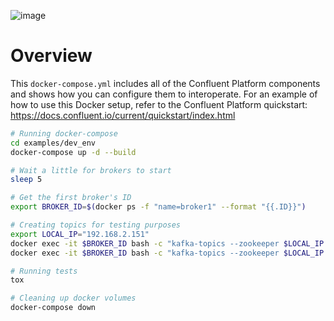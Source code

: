![image](../confluent-logo-300-2.png)

# Overview

This `docker-compose.yml` includes all of the Confluent Platform components and shows how you can configure them to interoperate.
For an example of how to use this Docker setup, refer to the Confluent Platform quickstart: https://docs.confluent.io/current/quickstart/index.html

```bash
# Running docker-compose
cd examples/dev_env
docker-compose up -d --build

# Wait a little for brokers to start
sleep 5

# Get the first broker's ID
export BROKER_ID=$(docker ps -f "name=broker1" --format "{{.ID}}")

# Creating topics for testing purposes
export LOCAL_IP="192.168.2.151"
docker exec -it $BROKER_ID bash -c "kafka-topics --zookeeper $LOCAL_IP:2181 --create --topic test-store --partitions 4 --replication-factor 3"
docker exec -it $BROKER_ID bash -c "kafka-topics --zookeeper $LOCAL_IP:2181 --create --topic test-assignor --partitions 4 --replication-factor 3"

# Running tests
tox

# Cleaning up docker volumes
docker-compose down
```
